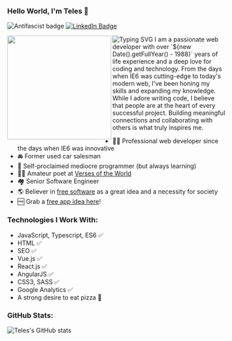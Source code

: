 ### Hello World, I'm Teles 👋

![Antifascist badge](https://img.shields.io/badge/dev-antifascista-red)
[![LinkedIn Badge](https://img.shields.io/badge/-telesdev-blue?logo=Linkedin&logoColor=white&link=https://www.linkedin.com/in/telesdev/)](https://www.linkedin.com/in/jotateles/)

<img src="https://openclipart.org/download/216306/jotateles.svg" align="left" width="240">
<img src="https://readme-typing-svg.demolab.com?font=Roboto&pause=1000&color=1F2328&vCenter=true&random=false&width=460&height=32&lines=%F0%9F%A7%91%E2%80%8D%F0%9F%8E%A8+Creative+Software+Engineer;%F0%9F%91%A8%E2%80%8D%F0%9F%92%BB+Senior+Frontend+Developer;%F0%9F%9B%A0%EF%B8%8F+JavaScript%2C+TypeScript%2C+Vue%2C+React%2C+and+more..." alt="Typing SVG" />
I am a passionate web developer with over `${new Date().getFullYear() - 1988}` years of life experience and a deep love for coding and technology. From the days when IE6 was cutting-edge to today's modern web, I've been honing my skills and expanding my knowledge. While I adore writing code, I believe that people are at the heart of every successful project. Building meaningful connections and collaborating with others is what truly inspires me.

* 👨‍💻 Professional web developer since the days when IE6 was innovative
* 🚘 Former used car salesman
* 👄 Self-proclaimed mediocre programmer (but always learning)
* 👨‍🎨 Amateur poet at [Verses of the World](https://www.versosdomundo.com.br/livro)
* 🏘️ Senior Software Engineer
* 🌎 Believer in [free software](https://www.gnu.org/philosophy/free-sw.html) as a great idea and a necessity for society
* 🆓 Grab a [free app idea here](https://github.com/teles/awesome-ideas)!

### Technologies I Work With:
* JavaScript, Typescript, ES6 ✅
* HTML ✅
* SEO ✅
* Vue.js ✅
* React.js ✅
* AngularJS ✅
* CSS3, SASS ✅
* Google Analytics ✅
* A strong desire to eat pizza :pizza: 

### GitHub Stats:

![Teles's GitHub stats](https://github-readme-stats.vercel.app/api?username=teles&show_icons=true)
